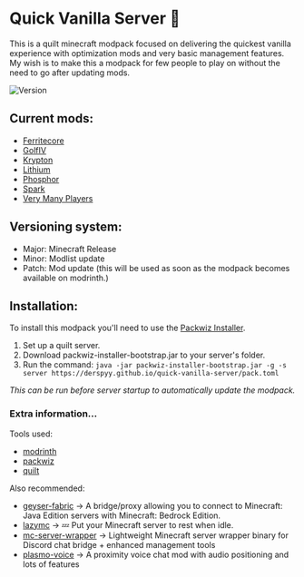# Quick Vanilla Server 💨
This is a quilt minecraft modpack focused on delivering the quickest vanilla experience with optimization mods and very basic management features. My wish is to make this a modpack for few people to play on without the need to go after updating mods.

![Version](https://img.shields.io/github/v/release/derspyy/quick-vanilla-server?display_name=tag&sort=semver)
## Current mods:
- [Ferritecore](https://modrinth.com/mod/ferrite-core)
- [GolfIV](https://modrinth.com/mod/golfiv)
- [Krypton](https://modrinth.com/mod/krypton)
- [Lithium](https://modrinth.com/mod/lithium)
- [Phosphor](https://modrinth.com/mod/phosphor)
- [Spark](https://modrinth.com/mod/spark)
- [Very Many Players](https://modrinth.com/mod/vmp-fabric)
## Versioning system:
- Major: Minecraft Release
- Minor: Modlist update
- Patch: Mod update
(this will be used as soon as the modpack becomes available on modrinth.)
## Installation:
To install this modpack you'll need to use the [Packwiz Installer](https://github.com/packwiz/packwiz-installer-bootstrap/releases).
1) Set up a quilt server.
2) Download packwiz-installer-bootstrap.jar to your server's folder.
3) Run the command: 
`java -jar packwiz-installer-bootstrap.jar -g -s server https://derspyy.github.io/quick-vanilla-server/pack.toml`

_This can be run before server startup to automatically update the modpack._
### Extra information...
Tools used:
 - [modrinth](https://docs.modrinth.com/)
 - [packwiz](https://packwiz.infra.link/)
 - [quilt](https://quiltmc.org/)

Also recommended:
- [geyser-fabric](https://github.com/GeyserMC/Geyser-Fabric) -> A bridge/proxy allowing you to connect to Minecraft: Java Edition servers with Minecraft: Bedrock Edition.
- [lazymc](https://github.com/timvisee/lazymc) -> 💤 Put your Minecraft server to rest when idle.
- [mc-server-wrapper](https://github.com/Cldfire/mc-server-wrapper) -> Lightweight Minecraft server wrapper binary for Discord chat bridge + enhanced management tools
- [plasmo-voice](https://modrinth.com/mod/plasmo-voice) -> A proximity voice chat mod with audio positioning and lots of features









